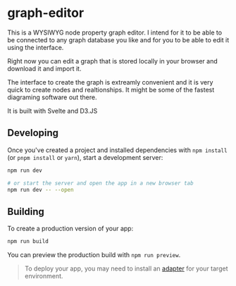 # graph-editor

This is a WYSIWYG node property graph editor. I intend for it to be able to be connected to any graph database you like and for you to be able to edit it using the interface.

Right now you can edit a graph that is stored locally in your browser and download it and import it.

The interface to create the graph is extreamly convenient and it is very quick to create nodes and realtionships. It might be some of the fastest diagraming software out there.

It is built with Svelte and D3.JS

## Developing

Once you've created a project and installed dependencies with `npm install` (or `pnpm install` or `yarn`), start a development server:

```bash
npm run dev

# or start the server and open the app in a new browser tab
npm run dev -- --open
```

## Building

To create a production version of your app:

```bash
npm run build
```

You can preview the production build with `npm run preview`.

> To deploy your app, you may need to install an [adapter](https://svelte.dev/docs/kit/adapters) for your target environment.